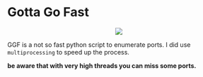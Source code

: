 # Gotta Go Fast

<p align="center">
<img src="https://user-images.githubusercontent.com/78124142/172986719-cf6213c1-1241-4b84-9552-42c97ac99e60.gif" />
</p>

   GGF is a not so fast python script to enumerate ports. I did use ```multiprocessing``` to speed up the process.
   
**be aware that with very high threads you can miss some ports.**


